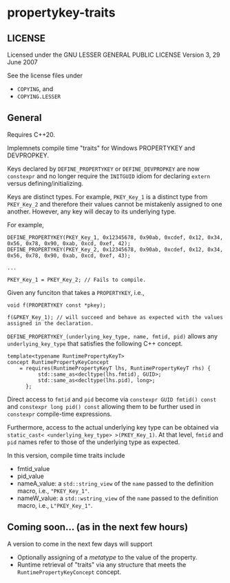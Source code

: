 # propertykey-traits

## LICENSE

Licensed under the GNU LESSER GENERAL PUBLIC LICENSE Version 3, 29 June 2007

See the license files under
* `COPYING`, and
* `COPYING.LESSER`

## General

Requires C++20.

Implemnets compile time "traits" for Windows PROPERTYKEY and DEVPROPKEY. 

Keys declared by `DEFINE_PROPERTYKEY` or `DEFINE_DEVPROPKEY` are now `constexpr` and no longer require the `INITGUID` idiom for declaring `extern` versus defining/initializing.

Keys are distinct types. For example, `PKEY_Key_1` is a distinct type from `PKEY_Key_2` and therefore their values cannot be mistakenly assigned to one another. However, any key will decay to its underlying type. 

For example,

```
DEFINE_PROPERTYKEY(PKEY_Key_1, 0x12345678, 0x90ab, 0xcdef, 0x12, 0x34, 0x56, 0x78, 0x90, 0xab, 0xcd, 0xef, 42);
DEFINE_PROPERTYKEY(PKEY_Key_2, 0x12345678, 0x90ab, 0xcdef, 0x12, 0x34, 0x56, 0x78, 0x90, 0xab, 0xcd, 0xef, 43);

...

PKEY_Key_1 = PKEY_Key_2; // Fails to compile.
```

Given any funciton that takes a `PROPERTYKEY`, i.e.,

```
void f(PROPERTYKEY const *pkey);

f(&PKEY_Key_1); // will succeed and behave as expected with the values assigned in the declaration.
```

`DEFINE_PROPERTYKEY_(underlying_key_type, name, fmtid, pid)` allows any `underlying_key_type` that satisfies the following C++ concept.

```
template<typename RuntimePropertyKeyT>
concept RuntimePropertyKeyConcept
    = requires(RuntimePropertyKeyT lhs, RuntimePropertyKeyT rhs) {
          std::same_as<decltype(lhs.fmtid), GUID>;
          std::same_as<decltype(lhs.pid), long>;
      };
```

Direct access to `fmtid` and `pid` become via `constexpr GUID fmtid() const` and `constexpr long pid() const` allowing them to be further used in `constexpr` compile-time expressions.

Furthermore, access to the actual underlying key type can be obtained via `static_cast< <underlying_key_type> >(PKEY_Key_1)`. At that level, `fmtid` and `pid` names refer to those of the underlying type as expected.

In this version, compile time traits include 
* fmtid_value
* pid_value
* nameA_value: a `std::string_view` of the `name` passed to the definition macro, i.e., `"PKEY_Key_1"`.
* nameW_value: a `std::wstring_view` of the `name` passed to the definition macro, i.e., `L"PKEY_Key_1"`.

## Coming soon... (as in the next few hours)
A version to come in the next few days will support
* Optionally assigning of a _metatype_ to the value of the property.
* Runtime retrieval of "traits" via any structure that meets the `RuntimePropertyKeyConcept` concept.